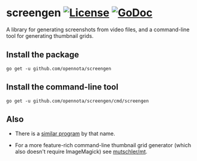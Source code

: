 screengen [![License](http://img.shields.io/:license-gpl3-blue.svg)](http://www.gnu.org/licenses/gpl-3.0.html) [![GoDoc](https://godoc.org/github.com/opennota/screengen?status.svg)](http://godoc.org/github.com/opennota/screengen)
=========

A library for generating screenshots from video files, and a command-line tool for generating thumbnail grids.

## Install the package

    go get -u github.com/opennota/screengen

## Install the command-line tool

    go get -u github.com/opennota/screengen/cmd/screengen

## Also

* There is a [similar program](http://kochkin.tk/doku.php/screengen/start) by that name.

* For a more feature-rich command-line thumbnail grid generator (which also doesn't require ImageMagick) see [mutschler/mt](https://github.com/mutschler/mt).
